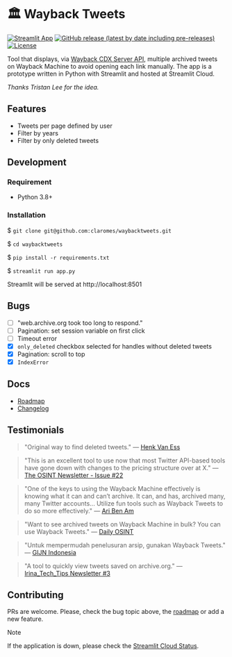 # 🏛️ Wayback Tweets

[![Streamlit App](https://static.streamlit.io/badges/streamlit_badge_black_white.svg)](https://waybacktweets.streamlit.app) [![GitHub release (latest by date including pre-releases)](https://img.shields.io/github/v/release/claromes/waybacktweets?include_prereleases)](https://github.com/claromes/waybacktweets/releases) [![License](https://img.shields.io/github/license/claromes/waybacktweets)](https://github.com/claromes/waybacktweets/blob/main/LICENSE.md)


Tool that displays, via [Wayback CDX Server API](https://github.com/internetarchive/wayback/tree/master/wayback-cdx-server), multiple archived tweets on Wayback Machine to avoid opening each link manually. The app is a prototype written in Python with Streamlit and hosted at Streamlit Cloud.

*Thanks Tristan Lee for the idea.*

## Features

- Tweets per page defined by user
- Filter by years
- Filter by only deleted tweets

## Development

### Requirement

- Python 3.8+

### Installation

$ `git clone git@github.com:claromes/waybacktweets.git`

$ `cd waybacktweets`

$ `pip install -r requirements.txt`

$ `streamlit run app.py`

Streamlit will be served at http://localhost:8501

## Bugs

- [ ] "web.archive.org took too long to respond."
- [ ] Pagination: set session variable on first click
- [ ] Timeout error
- [x] `only_deleted` checkbox selected for handles without deleted tweets
- [x] Pagination: scroll to top
- [x] `IndexError`

## Docs

- [Roadmap](docs/ROADMAP.md)
- [Changelog](docs/CHANGELOG.md)

## Testimonials

>"Original way to find deleted tweets." — [Henk Van Ess](https://twitter.com/henkvaness/status/1693298101765701676)

>"This is an excellent tool to use now that most Twitter API-based tools have gone down with changes to the pricing structure over at X." — [The OSINT Newsletter - Issue #22](https://osintnewsletter.com/p/22#%C2%A7osint-community)

>"One of the keys to using the Wayback Machine effectively is knowing what it can and can’t archive. It can, and has, archived many, many Twitter accounts... Utilize fun tools such as Wayback Tweets to do so more effectively." — [Ari Ben Am](https://memeticwarfareweekly.substack.com/p/mww-paradise-by-the-telegram-dashboard)

>"Want to see archived tweets on Wayback Machine in bulk? You can use Wayback Tweets." — [Daily OSINT](https://twitter.com/DailyOsint/status/1695065018662855102)

>"Untuk mempermudah penelusuran arsip, gunakan Wayback Tweets." — [GIJN Indonesia](https://twitter.com/gijnIndonesia/status/1685912219408805888)

>"A tool to quickly view tweets saved on archive.org." — [Irina_Tech_Tips Newsletter #3](https://irinatechtips.substack.com/p/irina_tech_tips-newsletter-3-2023#%C2%A7wayback-tweets)


## Contributing

PRs are welcome. Please, check the bug topic above, the [roadmap](docs/ROADMAP.md) or add a new feature.

> [!NOTE]
> If the application is down, please check the [Streamlit Cloud Status](https://www.streamlitstatus.com/).